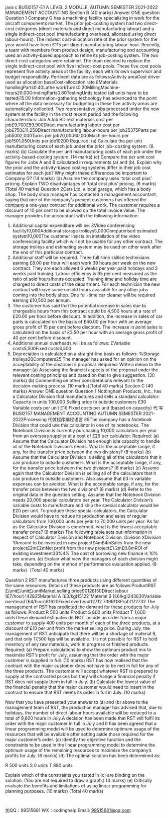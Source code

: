 java c
BUSI2157-E1
A   LEVEL 2   MODULE, AUTUMN SEMESTER 2021-2022
MANAGEMENT ACCOUNTING
Section   B   (40 marks)
Answer ONE question
Question   1
Company G has a machining facility specializing in work for the aircraft components market. The prior job-costing system had two direct-cost categories (direct materials and direct manufacturing labour) and a single indirect-cost pool (manufacturing overhead, allocated using direct labour-hours). The indirect cost-allocation rate of the prior system for the year would have been £115 per direct manufacturing labour-hour. Recently, a team with members from product design, manufacturing and accounting used an activity-based approach to refine its job-costing system. The two direct-cost categories were retained. The team decided to replace the single indirect-cost pool with five indirect-cost pools. These five cost pools represent five activity areas at the facility, each with its own supervisor and budget responsibility. Pertinent data are as follows:Activity areaCost driver used   as   allocation   baseCost-allocation   rate £Materials   handlingParts0.40Lathe   workTurns0.20MillingMachine-hours20.00GrindingParts0.80TestingUnits tested   (all units   have   to   be   tested)15.00
Information-gathering technology has advanced to the point where all the data necessary for   budgeting in these five activity areas are automatically collected. Two representative jobs processed under the new system at the facility in the most recent period had the following characteristics:
   Job AJob   BDirect   materials cost   per job£9,700£59,900Direct   manufacturing   labour cost   per job£750£11,250Direct   manufacturing   labour-hours   per job25375Parts   per job5002,000Turns   per job20,00060,000Machine-hours   per job1501,050Units   per job10200
Required:
(a)          Calculate the per   unit   manufacturing   costs   of   each job   under the   prior job-   costing system.      (6 marks)
(b)          Calculate the per   unit   manufacturing costs   of   each job   under the   activity-based-costing system.       (14 marks)
(c)          Compare   the   per   unit   cost   figures   for   Jobs   A   and   B   calculated   in   requirements   (a) and   (b).   Explain why the prior and the activity-based   costing systems differ in their job cost estimates for each job? Why   might   these differences   be important to Company   G?       (14 marks)
(d)          Assume the company uses ‘total   cost   plus’   pricing.   Explain   TWO   disadvantages of ‘total cost plus’   pricing.       (6 marks)(Total 40 marks)
Question   2Cars   Ltd,   a   local   garage,   which   has   a   body   shop.   The   body   shop   manager   has   contacted   a   management   accountant,   saying   that   one   of   the   company’s   present   customers   has   offered   the   company a   one-year contract for additional   work.   The   customer   requires   a   discount   of   10   per   cent   to   be   allowed   on   the   total   invoice   value. The   manager   provides   the   accountant   with   the following   information:
1.   Additional capital expenditure will   be:
   £Video conferencing facility10,000Additional storage trolleys5,000Computerised estimated system10,000The   customer   insists   on   installation   of the   video   conferencing   facility   which   will   not   be   usable for any other contract. The   storage   trolleys   and   estimating   system   may   be   used   on other work after the end   of this   particular   contract.
2.   Additional   staff   will   be   required.   Three   full-time   skilled   technicians   earning   £8.00   per   hour   will   each   work   39   hours   per   week   on   the   new   contract.   They   are   each   allowed   6   weeks   per   year   paid   holidays   and   2   weeks   paid   training.   Labour   efficiency   is   95   per   cent   measured   as   the   ratio   of   sold   hours/hours   occupied.   Training   time   and   holiday   time    are    charged    to    direct    costs    of    the    department.    For    each    technician    the    new   contract will   leave some   unsold   hours available for any   other jobs   coming   into the   body   shop. One full-time car cleaner will   be   required   earning   £10,500   per   annum.
3.   The   customer   has   said   that   the   potential   increase   in   sales   due   to   chargeable   hours   from   this   contract   could   be   4,500   hours   at   a   rate   of   £20.00   per   hour   before   discount.   In   addition,   the   increase   in   sales   of   car   parts   is   calculated   on   the   basis   of   £40.00   per   hour with   an   average   gross   profit   of   15   per   cent   before   discount. The   increase   in   paint   sales   is calculated on the   basis of £3.50   per   hour   with   an   average   gross   profit   of 40   per   cent   before discount.
4.   Additional annual overheads will   be as   follows:
   £Variable costs5,500Fixed   costs6,500
5.    Depreciation   is calculated on   a straight-line   basis   as   follows:
   %Storage trolleys20Computers25
The   manager   has asked for an opinion on the acceptability   of the   customer’s   proposal.
Required:
Write a memo to   the   manager:(a)          Assessing the financial aspects of   the proposal under the relevant costing   principles and based on that to   give   suggestion.       (30 marks)
(b)          Commenting on other   considerations   relevant   to   the   decision-making   process.       (10 marks)(Total   40 marks)
Section C   (40   marks)
Answer ONE question
Question   1
Nottingham   Products, Inc.,   has a Calculator   Division that   manufactures and sells   a   standard   calculator:
Capacity in units                                                                                                                                          100,000
Selling price to outside customers                                                                                        £30
Variable costs per unit                                                                                                                        £16
Fixed costs per unit (based on capacity)     代 写BUSI2157 MANAGEMENT ACCOUNTING AUTUMN SEMESTER 2021-2022Processing
代做程序编程语言                                                                  £9The company has a   Notebook   Division that could   use this   calculator   in   one   of   its   notebooks. The   Notebook   Division   is currently   purchasing   10,000 calculators   per year from an overseas   supplier at a cost   of   £29   per   calculator.
Required:
(a)          Assume that the Calculator   Division   has enough   idle   capacity   to   handle   all
of the   Notebook   Division’s needs. What is the acceptable   range, if   any,   for   the transfer   price between the two divisions?                      (8 marks)
(b)          Assume that the Calculator   Division is   selling   all   of the   calculators   that   it
can   produce to outside customers. What is the acceptable   range,   if any,   for   the transfer   price between the two divisions?                           (8 marks)
(c)          Assume again that   the   Calculator   Division   is   selling   all   of the   calculators      that it can   produce to outside customers. Also assume that   £3   in   variable   expenses can   be avoided. What is the acceptable   range,   if any, for   the   transfer   price between the two divisions?       (8 marks)
(d)          Refer to the original   data   in   the   question   setting. Assume   that   the
Notebook   Division   needs   20,000   special calculators   per year. The   Calculator   Division’s variable costs to manufacture and ship the special   calculator would be £20 per   unit. To   produce these   special   calculators, the   Calculator   Division would have to reduce its   production and   sales   of   regular   calculators from   100,000 units   per year to 70,000 units   per year.   As   far   as         the Calculator   Division is concerned, what is the   lowest   acceptable transfer   price?                (8 marks)
The following table sets out information   in   respect of   Calculator   Division   and   Notebook   Division.
   Division XDivision YAmount to   be   invested   in   new   project£4m£4mSales from the   new   project£2m£2mNet   profit from the   new   project£1.2m£0.8mROI of existing   investment33%4%
The cost of borrowing   new finance   is   10%   per   annum.
(e)          Explain what view the   managers   of   each   division   might   take,   depending   on
the method of performance evaluation   applied.          (8 marks)（Total   40 marks）


Question   2
RST   manufactures three   products   using different quantities of   the same   resources.   Details of   these   products are as   follows:ProductRST
   £/unit£/unit£/unitMarket selling   price90126150Direct   labour   (£7/hour)142835Material A   (£3/kg)151221Material   B   (£6/kg)243630Variable overhead   (£4/hour)81620Fixed overhead12712
   7399118Profit172732
The   management of RST   has   predicted the demand for these   products for July   as   follows:
Product R                                                                       500 units
Product S                                                                        800 units
Product T                                                                        1,600 unitsThese demand estimates do   NOT   include   an order from   a   major   customer   to   supply   400   units   per   month of each of the three   products, at a discount   of   £10   per   unit   from   the   market   selling   price.
During July, the   management of RST anticipate that there   will   be   a   shortage   of   material   B,   and that only   17,500   kgs will   be   available.
It   is   not   possible for   RST to   hold   inventory of any   raw   materials, work in   progress   or   finished   products.
Required:
(a)          Prepare calculations to show the optimum product mix to maximise    RST’s
profit for July, assuming that the order with   the   major   customer   is   supplied   in   full.       (10 marks)
RST   has   now   realised that the contract with the   major customer does   not   have   to   be   met   in full for any of the three   products. The customer will accept   whatever   RST   is   prepared   to   supply at the contracted   prices   but they will change   a financial   penalty   if   RST   does   not   supply   them   in full   in   July.
(b)             Calculate   the   lowest   value   of   the   financial   penalty   that   the   major   customer   would   need to   insert   in the   contract to   ensure that   RST   meets   its   order   in   full   in July.      (10 marks)

Now that you   have   presented your answer to   (a)   and   (b)   above   to   the   management   team   of   RST,   the   production   manager   has   advised   that,   due   to   holidays,   the   number   of   direct   labour   hours available will be   reduced to   a total   of   9,800   hours   in   July.A   decision   has   been   made   that   RST   will   fulfil   its   order   with   the   major   customer   in   full   in   July   and   it   has   been   agreed   that   a   linear   programming   model   will   be   used   to   determine   optimum   usage   of the   resources   that   will   be   available   after   setting   aside   those   required   for   the   major   customer’s order.
(c)          Identify the objective function   and   the   constraints   to be   used   in   the   linear   programming   model to determine the optimum   usage   of the   remaining   resources to maximise the company’s profits   for   July.      (6 marks)
(d)          The optimal solution   has   been   determined   as:

R                                                                           500 units
S                                                                           0 units
T                                                                           880 units


Explain which of the constraints you stated   in   (c)   are   binding   on   the   solution.
(You are not   required to   draw a   graph.)          (4 marks)
(e)          Critically evaluate the   benefits   and   limitations   of   using   linear   programming for      planning purposes.      (10 marks)
(Total 40 marks)
   
   
            
加QQ：99515681  WX：codinghelp  Email: 99515681@qq.com
